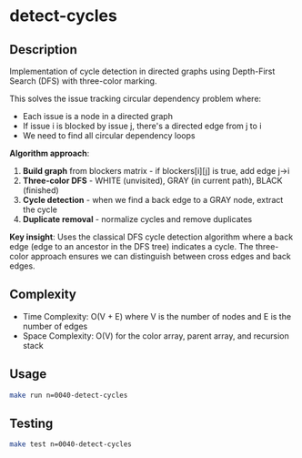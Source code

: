 # detect-cycles

## Description

Implementation of cycle detection in directed graphs using Depth-First Search (DFS) with three-color marking.

This solves the issue tracking circular dependency problem where:

- Each issue is a node in a directed graph
- If issue i is blocked by issue j, there's a directed edge from j to i
- We need to find all circular dependency loops

**Algorithm approach**:

1. **Build graph** from blockers matrix - if blockers[i][j] is true, add edge j→i
2. **Three-color DFS** - WHITE (unvisited), GRAY (in current path), BLACK (finished)
3. **Cycle detection** - when we find a back edge to a GRAY node, extract the cycle
4. **Duplicate removal** - normalize cycles and remove duplicates

**Key insight**: Uses the classical DFS cycle detection algorithm where a back edge (edge to an ancestor in the DFS tree) indicates a cycle. The three-color approach ensures we can distinguish between cross edges and back edges.

## Complexity

- Time Complexity: O(V + E) where V is the number of nodes and E is the number of edges
- Space Complexity: O(V) for the color array, parent array, and recursion stack

## Usage

```bash
make run n=0040-detect-cycles
```

## Testing

```bash
make test n=0040-detect-cycles
```
